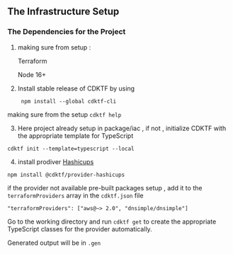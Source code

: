 ## The Infrastructure Setup

### The Dependencies for the Project
1. making sure from setup :

    Terraform

    Node 16+


2. Install stable release of CDKTF by using



        npm install --global cdktf-cli

making sure from the setup ``cdktf help``

3. Here project already setup in package/iac , if not , initialize CDKTF with the appropriate template for TypeScript

``cdktf init --template=typescript --local``

4. install prodiver [Hashicups](https://registry.terraform.io/providers/hashicorp/hashicups/latest/docs)

``npm install @cdktf/provider-hashicups``

if the provider not available pre-built packages setup , add it to the ``terraformProviders`` array in the ``cdktf.json`` file

``"terraformProviders": ["aws@~> 2.0", "dnsimple/dnsimple"]``

Go to the working directory and run ``cdktf get`` to create the appropriate TypeScript classes for the provider automatically.

Generated output will be in ``.gen``
